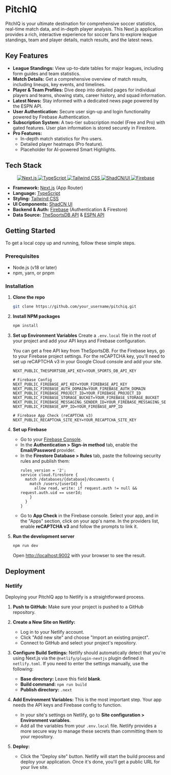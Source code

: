 # PitchIQ

PitchIQ is your ultimate destination for comprehensive soccer statistics, real-time match data, and in-depth player analysis. This Next.js application provides a rich, interactive experience for soccer fans to explore league standings, team and player details, match results, and the latest news.

## Key Features

- **League Standings:** View up-to-date tables for major leagues, including form guides and team statistics.
- **Match Details:** Get a comprehensive overview of match results, including lineups, key events, and timelines.
- **Player & Team Profiles:** Dive deep into detailed pages for individual players and teams, showing stats, career history, and squad information.
- **Latest News:** Stay informed with a dedicated news page powered by the ESPN API.
- **User Authentication:** Secure user sign-up and login functionality powered by Firebase Authentication.
- **Subscription System:** A two-tier subscription model (Free and Pro) with gated features. User plan information is stored securely in Firestore.
- **Pro Features:**
    - In-depth match statistics for Pro users.
    - Detailed player heatmaps (Pro feature).
    - Placeholder for AI-powered Smart Highlights.

## Tech Stack

<p align="center">
  <a href="https://nextjs.org/" target="_blank">
    <img src="https://img.shields.io/badge/Next.js-000000?style=for-the-badge&logo=nextdotjs&logoColor=white" alt="Next.js">
  </a>
  <a href="https://www.typescriptlang.org/" target="_blank">
    <img src="https://img.shields.io/badge/TypeScript-3178C6?style=for-the-badge&logo=typescript&logoColor=white" alt="TypeScript">
  </a>
  <a href="https://tailwindcss.com/" target="_blank">
    <img src="https://img.shields.io/badge/Tailwind_CSS-38B2AC?style=for-the-badge&logo=tailwind-css&logoColor=white" alt="Tailwind CSS">
  </a>
  <a href="https://ui.shadcn.com/" target="_blank">
    <img src="https://img.shields.io/badge/shadcn/ui-000000?style=for-the-badge&logo=shadcnui&logoColor=white" alt="ShadCN/UI">
  </a>
  <a href="https://firebase.google.com/" target="_blank">
    <img src="https://img.shields.io/badge/Firebase-FFCA28?style=for-the-badge&logo=firebase&logoColor=black" alt="Firebase">
  </a>
</p>

- **Framework:** [Next.js](https://nextjs.org/) (App Router)
- **Language:** [TypeScript](https://www.typescriptlang.org/)
- **Styling:** [Tailwind CSS](https://tailwindcss.com/)
- **UI Components:** [ShadCN UI](https://ui.shadcn.com/)
- **Backend & Auth:** [Firebase](https://firebase.google.com/) (Authentication & Firestore)
- **Data Source:** [TheSportsDB API](https://www.thesportsdb.com/api.php) & [ESPN API](https://www.espn.com/apis/)

## Getting Started

To get a local copy up and running, follow these simple steps.

### Prerequisites

- Node.js (v18 or later)
- npm, yarn, or pnpm

### Installation

1.  **Clone the repo**
    ```sh
    git clone https://github.com/your_username/pitchiq.git
    ```
2.  **Install NPM packages**
    ```sh
    npm install
    ```
3.  **Set up Environment Variables**
    Create a `.env.local` file in the root of your project and add your API keys and Firebase configuration.
    
    You can get a free API key from TheSportsDB. For the Firebase keys, go to your Firebase project settings. For the reCAPTCHA key, you'll need to set up reCAPTCHA v3 in your Google Cloud console and add your site.

    ```env
    NEXT_PUBLIC_THESPORTSDB_API_KEY=YOUR_SPORTS_DB_API_KEY

    # Firebase Config
    NEXT_PUBLIC_FIREBASE_API_KEY=YOUR_FIREBASE_API_KEY
    NEXT_PUBLIC_FIREBASE_AUTH_DOMAIN=YOUR_FIREBASE_AUTH_DOMAIN
    NEXT_PUBLIC_FIREBASE_PROJECT_ID=YOUR_FIREBASE_PROJECT_ID
    NEXT_PUBLIC_FIREBASE_STORAGE_BUCKET=YOUR_FIREBASE_STORAGE_BUCKET
    NEXT_PUBLIC_FIREBASE_MESSAGING_SENDER_ID=YOUR_FIREBASE_MESSAGING_SENDER_ID
    NEXT_PUBLIC_FIREBASE_APP_ID=YOUR_FIREBASE_APP_ID

    # Firebase App Check (reCAPTCHA v3)
    NEXT_PUBLIC_RECAPTCHA_SITE_KEY=YOUR_RECAPTCHA_SITE_KEY
    ```

4.  **Set up Firebase**
    - Go to your [Firebase Console](https://console.firebase.google.com/).
    - In the **Authentication > Sign-in method** tab, enable the **Email/Password** provider.
    - In the **Firestore Database > Rules** tab, paste the following security rules and publish them:
      ```
      rules_version = '2';
      service cloud.firestore {
        match /databases/{database}/documents {
          match /users/{userId} {
            allow read, write: if request.auth != null && request.auth.uid == userId;
          }
        }
      }
      ```
    - Go to **App Check** in the Firebase console. Select your app, and in the "Apps" section, click on your app's name. In the providers list, enable **reCAPTCHA v3** and follow the prompts to link it.

5.  **Run the development server**
    ```sh
    npm run dev
    ```
    Open [http://localhost:9002](http://localhost:9002) with your browser to see the result.

## Deployment

### Netlify

Deploying your PitchIQ app to Netlify is a straightforward process.

1.  **Push to GitHub:** Make sure your project is pushed to a GitHub repository.

2.  **Create a New Site on Netlify:**
    - Log in to your Netlify account.
    - Click "Add new site" and choose "Import an existing project".
    - Connect to GitHub and select your project's repository.

3.  **Configure Build Settings:**
    Netlify should automatically detect that you're using Next.js via the `@netlify/plugin-nextjs` plugin defined in `netlify.toml`. If you need to enter the settings manually, use the following:
    - **Base directory:** Leave this field **blank**.
    - **Build command:** `npm run build`
    - **Publish directory:** `.next`

4.  **Add Environment Variables:**
    This is the most important step. Your app needs the API keys and Firebase config to function.
    - In your site's settings on Netlify, go to **Site configuration > Environment variables**.
    - Add all the variables from your `.env.local` file. Netlify provides a more secure way to manage these secrets than committing them to your repository.

5.  **Deploy:**
    - Click the "Deploy site" button. Netlify will start the build process and deploy your application. Once it's done, you'll get a public URL for your live site.
